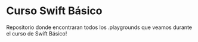 # Curso Swift Básico
Repositorio donde encontraran todos los .playgrounds que veamos durante el curso de Swift Básico!
